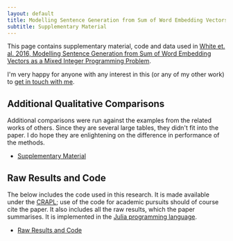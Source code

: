 ```yaml
---
layout: default
title: Modelling Sentence Generation from Sum of Word Embedding Vectors as a Mixed Integer Programming Problem
subtitle: Supplementary Material
---
```


This page contains supplementary material, code and data used in [White et. al. 2016, Modelling Sentence Generation from Sum of Word Embedding Vectors as a Mixed Integer Programming Problem](../White2016SOWE2Sent.pdf).

I'm very happy for anyone with any interest in this (or any of my other work) to [get in touch with me]({{site.url}}/contact).



## Additional Qualitative Comparisons
Additional comparisons were run against the examples from the related works of others.
Since they are several large tables, they didn't fit into the paper.
I do hope they are enlightening on the difference in performance of the methods.

 - [Supplementary Material](./supplementary.pdf)



## Raw Results and Code

The below includes the code used in this research.
It is made available under the [CRAPL](http://matt.might.net/articles/crapl/);
use of the code for academic pursuits should of course cite the paper.
It also includes all the raw results, which the paper summarises.
It is implemented in the [Julia programming language](http://julialang.org/).

- [Raw Results and Code](./code_and_raw_results.zip)





